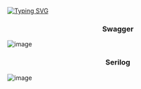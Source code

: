[![Typing SVG](https://readme-typing-svg.herokuapp.com?font=Fira+Code&pause=1000&width=435&lines=%D0%A2%D0%B5%D1%81%D1%82%D0%BE%D0%B2%D0%BE%D0%B5+%D0%B7%D0%B0%D0%B4%D0%B0%D0%BD%D0%B8%D0%B5+%D0%B4%D0%BB%D1%8F+vir-sign.com)](https://git.io/typing-svg)

<h3 align="center">Swagger</h3>

![image](https://github.com/user-attachments/assets/3f5df361-e5f5-4852-a482-eeaefbb80352)

<h3 align="center">Serilog</h3>

![image](https://github.com/user-attachments/assets/4f7b2b25-bd4c-4981-8b0d-590e8706a4b9)
